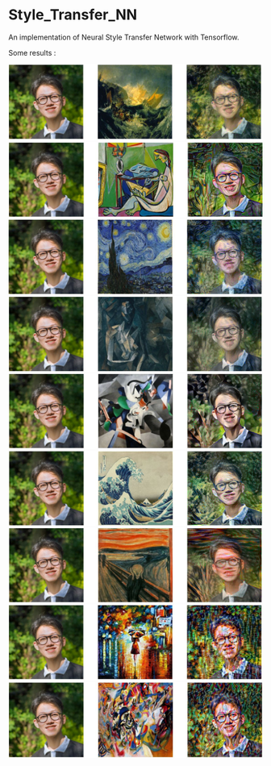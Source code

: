 # Style_Transfer_NN

An implementation of Neural Style Transfer Network with Tensorflow.

Some results :

![alt text](https://github.com/dnduong/Style_Transfer_NN/blob/main/results/Capture1.JPG)
![alt text](https://github.com/dnduong/Style_Transfer_NN/blob/main/results/Capture2.JPG)
![alt text](https://github.com/dnduong/Style_Transfer_NN/blob/main/results/Capture3.JPG)
![alt text](https://github.com/dnduong/Style_Transfer_NN/blob/main/results/Capture4.JPG)
![alt text](https://github.com/dnduong/Style_Transfer_NN/blob/main/results/Capture5.JPG)
![alt text](https://github.com/dnduong/Style_Transfer_NN/blob/main/results/Capture6.JPG)
![alt text](https://github.com/dnduong/Style_Transfer_NN/blob/main/results/Capture7.JPG)
![alt text](https://github.com/dnduong/Style_Transfer_NN/blob/main/results/Capture8.JPG)
![alt text](https://github.com/dnduong/Style_Transfer_NN/blob/main/results/Capture9.JPG)
